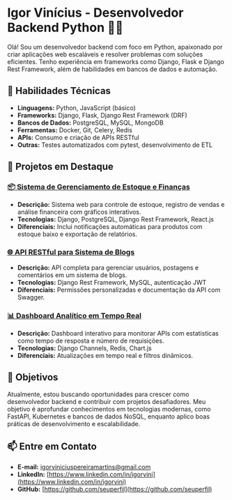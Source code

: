 # Igor Vinícius - Desenvolvedor Backend Python 👨‍💻

Olá! Sou um desenvolvedor backend com foco em Python, apaixonado por criar aplicações web escaláveis e resolver problemas com soluções eficientes. Tenho experiência em frameworks como Django, Flask e Django Rest Framework, além de habilidades em bancos de dados e automação.

## 🚀 Habilidades Técnicas

- **Linguagens:** Python, JavaScript (básico)
- **Frameworks:** Django, Flask, Django Rest Framework (DRF)
- **Bancos de Dados:** PostgreSQL, MySQL, MongoDB
- **Ferramentas:** Docker, Git, Celery, Redis
- **APIs:** Consumo e criação de APIs RESTful
- **Outras:** Testes automatizados com pytest, desenvolvimento de ETL

## 🌟 Projetos em Destaque

### [📦 Sistema de Gerenciamento de Estoque e Finanças](https://github.com/seuperfil/projeto-estoque-financas)
- **Descrição:** Sistema web para controle de estoque, registro de vendas e análise financeira com gráficos interativos.
- **Tecnologias:** Django, PostgreSQL, Django Rest Framework, React.js
- **Diferenciais:** Inclui notificações automáticas para produtos com estoque baixo e exportação de relatórios.

### [🌐 API RESTful para Sistema de Blogs](https://github.com/seuperfil/projeto-api-blogs)
- **Descrição:** API completa para gerenciar usuários, postagens e comentários em um sistema de blogs.
- **Tecnologias:** Django Rest Framework, MySQL, autenticação JWT
- **Diferenciais:** Permissões personalizadas e documentação da API com Swagger.

### [📊 Dashboard Analítico em Tempo Real](https://github.com/seuperfil/projeto-dashboard)
- **Descrição:** Dashboard interativo para monitorar APIs com estatísticas como tempo de resposta e número de requisições.
- **Tecnologias:** Django Channels, Redis, Chart.js
- **Diferenciais:** Atualizações em tempo real e filtros dinâmicos.

## 🎯 Objetivos

Atualmente, estou buscando oportunidades para crescer como desenvolvedor backend e contribuir com projetos desafiadores. Meu objetivo é aprofundar conhecimentos em tecnologias modernas, como FastAPI, Kubernetes e bancos de dados NoSQL, enquanto aplico boas práticas de desenvolvimento e escalabilidade.

## 📫 Entre em Contato

- **E-mail:** [igorviniciuspereiramartins@gmail.com](mailto:igorviniciuspereiramartins@gmail.com)
- **LinkedIn:** [https://www.linkedin.com/in/igorvini](https://www.linkedin.com/in/igorvini)
- **GitHub:** [https://github.com/seuperfil](https://github.com/seuperfil)
